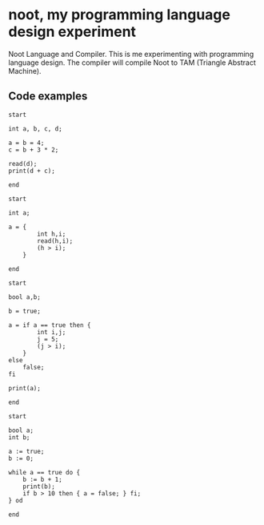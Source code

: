 noot, my programming language design experiment
=============

Noot Language and Compiler. This is me experimenting with programming language design. The compiler will compile Noot to TAM (Triangle Abstract Machine).

Code examples
-------------

```
start

int a, b, c, d;

a = b = 4;
c = b + 3 * 2;

read(d);
print(d + c);

end
```

```
start

int a;

a = {
		int h,i;
		read(h,i);
		(h > i);
	}

end
```

```
start

bool a,b;

b = true;

a = if a == true then {
		int i,j;
		j = 5;
		(j > i);
	}
else
	false;
fi

print(a);

end
```

```
start

bool a;
int b;

a := true;
b := 0;

while a == true do {
	b := b + 1;
	print(b);
	if b > 10 then { a = false; } fi;
} od

end
```